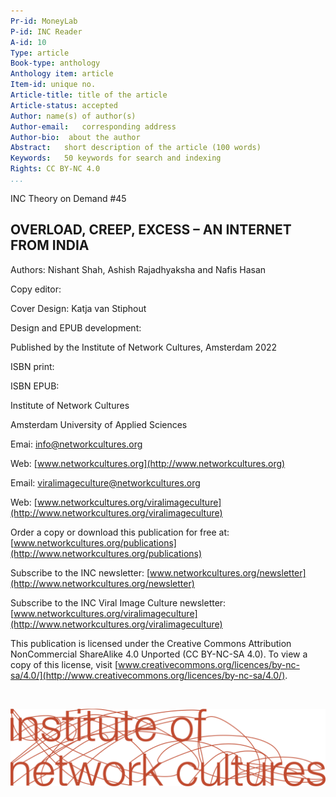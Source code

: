 ```yaml
---
Pr-id: MoneyLab
P-id: INC Reader
A-id: 10
Type: article
Book-type: anthology
Anthology item: article
Item-id: unique no.
Article-title: title of the article
Article-status: accepted
Author: name(s) of author(s)
Author-email:   corresponding address
Author-bio:  about the author
Abstract:   short description of the article (100 words)
Keywords:   50 keywords for search and indexing
Rights: CC BY-NC 4.0
...
```



INC Theory on Demand \#45

## OVERLOAD, CREEP, EXCESS – AN INTERNET FROM INDIA

Authors: Nishant Shah, Ashish Rajadhyaksha and Nafis Hasan

Copy editor:

Cover Design: Katja van Stiphout

Design and EPUB development:

Published by the Institute of Network Cultures, Amsterdam 2022

ISBN print:

ISBN EPUB:

Institute of Network Cultures

Amsterdam University of Applied Sciences

Emai: <info@networkcultures.org>

Web: [www.networkcultures.org](http://www.networkcultures.org)

Email: <viralimageculture@networkcultures.org>

Web:
[www.networkcultures.org/viralimageculture](http://www.networkcultures.org/viralimageculture)

Order a copy or download this publication for free at:
[www.networkcultures.org/publications](http://www.networkcultures.org/publications)

Subscribe to the INC newsletter:
[www.networkcultures.org/newsletter](http://www.networkcultures.org/newsletter)

Subscribe to the INC Viral Image Culture newsletter:
[www.networkcultures.org/viralimageculture](http://www.networkcultures.org/viralimageculture)

This publication is licensed under the Creative Commons Attribution
NonCommercial ShareAlike 4.0 Unported (CC BY-NC-SA 4.0). To view a copy
of this license, visit
[www.creativecommons.org/licences/by-nc-sa/4.0/](http://www.creativecommons.org/licences/by-nc-sa/4.0/).

<br/>

![](imgs/INC-logoCMYK.png)

<br/> 

